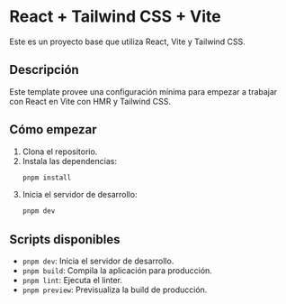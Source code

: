 # React + Tailwind CSS + Vite

Este es un proyecto base que utiliza React, Vite y Tailwind CSS.

## Descripción

Este template provee una configuración mínima para empezar a trabajar con React en Vite con HMR y Tailwind CSS.

## Cómo empezar

1.  Clona el repositorio.
2.  Instala las dependencias:
    ```bash
    pnpm install
    ```
3.  Inicia el servidor de desarrollo:
    ```bash
    pnpm dev
    ```

## Scripts disponibles

-   `pnpm dev`: Inicia el servidor de desarrollo.
-   `pnpm build`: Compila la aplicación para producción.
-   `pnpm lint`: Ejecuta el linter.
-   `pnpm preview`: Previsualiza la build de producción.
